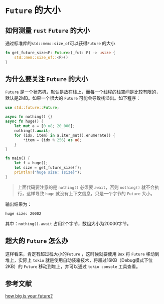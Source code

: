 # `Future` 的大小

## 如何测量 `rust` `Future` 的大小

通过标准库的`std::mem::size_of`可以获得`Future` 的大小

```rust
fn get_future_size<F: Future>(_fut: F) -> usize {
    std::mem::size_of::<F>()
}
```

## 为什么要关注 `Future` 的大小

`Future` 是一个状态机，默认是放在栈上，而每一个线程的栈空间是比较有限的，默认是2MB。如果一个很大的 `Future` 可能会导致栈溢出。如下程序：

```rust
use std::future::Future;

async fn nothing() {}
async fn huge() {
    let mut a = [0_u8; 20_000];
    nothing().await;
    for (idx, item) in a.iter_mut().enumerate() {
        *item = (idx % 256) as u8;
    }
}

fn main() {
    let f = huge();
    let size = get_future_size(f);
    println!("huge size: {size}");
}
```

>上面代码要注意的是 `nothing()` 必须要 `await`，否则 `nothing()` 就不会执行，这样导致 `huge` 就没有上下文信息，只是一个字节的 `Future` 大小。

输出结果为：

```shell
huge size: 20002
```

其中：`nothing().await` 占用2个字节，数组大小为20000字节。

## 超大的 `Future` 怎么办

这样看来，肯定有超过栈大小的`Future` ，这时候就要使用 `Box` 将 `Future` 移动到堆上，实际上 `tokio` 就是使用自动装箱技术，将超过16KB（Debug模式下位2KB）的 `Future` 移动到堆上，并可以通过 `tokio console` 工具查看。

## 参考文献

[how big is your future?](https://hegdenu.net/posts/how-big-is-your-future/)

